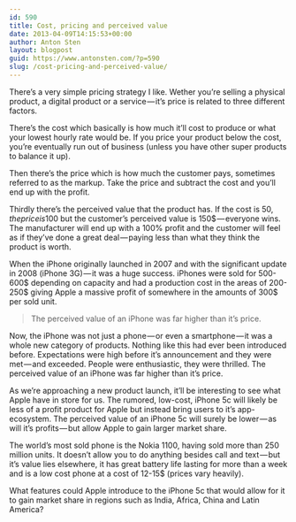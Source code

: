 ```yaml
---
id: 590
title: Cost, pricing and perceived value
date: 2013-04-09T14:15:53+00:00
author: Anton Sten
layout: blogpost
guid: https://www.antonsten.com/?p=590
slug: /cost-pricing-and-perceived-value/
---
```

There’s a very simple pricing strategy I like. Wether you’re selling a physical product, a digital product or a service — it’s price is related to three different factors.

There’s the cost which basically is how much it’ll cost to produce or what your lowest hourly rate would be. If you price your product below the cost, you’re eventually run out of business (unless you have other super products to balance it up).

Then there’s the price which is how much the customer pays, sometimes referred to as the markup. Take the price and subtract the cost and you’ll end up with the profit.

Thirdly there’s the perceived value that the product has. If the cost is 50$, the price is 100$ but the customer’s perceived value is 150$ — everyone wins. The manufacturer will end up with a 100% profit and the customer will feel as if they’ve done a great deal — paying less than what they think the product is worth.

When the iPhone originally launched in 2007 and with the significant update in 2008 (iPhone 3G) — it was a huge success. iPhones were sold for 500-600$ depending on capacity and had a production cost in the areas of 200-250$ giving Apple a massive profit of somewhere in the amounts of 300$ per sold unit.

> The perceived value of an iPhone was far higher than it’s price.

Now, the iPhone was not just a phone — or even a smartphone — it was a whole new category of products. Nothing like this had ever been introduced before. Expectations were high before it’s announcement and they were met — and exceeded. People were enthusiastic, they were thrilled. The perceived value of an iPhone was far higher than it’s price.

As we’re approaching a new product launch, it’ll be interesting to see what Apple have in store for us. The rumored, low-cost, iPhone 5c will likely be less of a profit product for Apple but instead bring users to it’s app-ecosystem. The perceived value of an iPhone 5c will surely be lower — as will it’s profits — but allow Apple to gain larger market share.

The world’s most sold phone is the Nokia 1100, having sold more than 250 million units. It doesn’t allow you to do anything besides call and text — but it’s value lies elsewhere, it has great battery life lasting for more than a week and is a low cost phone at a cost of 12-15$ (prices vary heavily).

What features could Apple introduce to the iPhone 5c that would allow for it to gain market share in regions such as India, Africa, China and Latin America?
